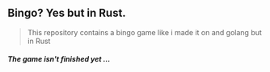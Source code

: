 ## Bingo? Yes but in Rust.

>This repository contains a bingo game like i made it on  and golang but in Rust
##### The game isn't finished yet ...
